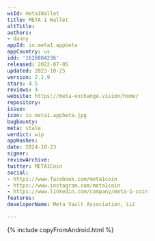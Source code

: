 ```yaml
---
wsId: meta1Wallet
title: META 1 Wallet
altTitle: 
authors:
- danny
appId: io.meta1.appbeta
appCountry: us
idd: '1626884236'
released: 2022-07-05
updated: 2023-10-25
version: 2.1.9
stars: 4.5
reviews: 4
website: https://meta-exchange.vision/home/
repository: 
issue: 
icon: io.meta1.appbeta.jpg
bugbounty: 
meta: stale
verdict: wip
appHashes: 
date: 2024-10-23
signer: 
reviewArchive: 
twitter: META1Coin
social:
- https://www.facebook.com/meta1coin
- https://www.instagram.com/meta1coin
- https://www.linkedin.com/company/meta-1-coin
features: 
developerName: Meta Vault Association, LLC

---
```


{% include copyFromAndroid.html %}
